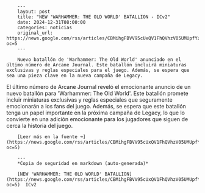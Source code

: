         ---
        layout: post
        title: "NEW 'WARHAMMER: THE OLD WORLD' BATALLION - ICv2"
        date: 2024-12-31T08:00:00
        categories: noticias
        original_url: https://news.google.com/rss/articles/CBMihgFBVV95cUxQV1FhQVhzV05UMUpfYzVTWDF5UVpSOWYtWnRQU3AwWU1xbVpmTDlSa2FDUEdGdGtaX0xTSWRmV19PVXhQRngtcmI2MHhXVmdXM08wdTQwSEROMWpYUWh5NlRSRVZLbVNTOUZ3aTNQWlN3Z2lOeGxzMjVlUWhwQVJnSzJVSF83Zw?oc=5
        ---

        Nuevo batallón de 'Warhammer: The Old World' anunciado en el último número de Arcane Journal. Este batallón incluirá miniaturas exclusivas y reglas especiales para el juego. Además, se espera que sea una pieza clave en la nueva campaña de Legacy.

El último número de Arcane Journal reveló el emocionante anuncio de un nuevo batallón para 'Warhammer: The Old World'. Este batallón promete incluir miniaturas exclusivas y reglas especiales que seguramente emocionarán a los fans del juego. Además, se espera que este batallón tenga un papel importante en la próxima campaña de Legacy, lo que lo convierte en una adición emocionante para los jugadores que siguen de cerca la historia del juego.

        [Leer más en la fuente ➜](https://news.google.com/rss/articles/CBMihgFBVV95cUxQV1FhQVhzV05UMUpfYzVTWDF5UVpSOWYtWnRQU3AwWU1xbVpmTDlSa2FDUEdGdGtaX0xTSWRmV19PVXhQRngtcmI2MHhXVmdXM08wdTQwSEROMWpYUWh5NlRSRVZLbVNTOUZ3aTNQWlN3Z2lOeGxzMjVlUWhwQVJnSzJVSF83Zw?oc=5)

        ---
        *Copia de seguridad en markdown (auto-generada)*

        [NEW 'WARHAMMER: THE OLD WORLD' BATALLION](https://news.google.com/rss/articles/CBMihgFBVV95cUxQV1FhQVhzV05UMUpfYzVTWDF5UVpSOWYtWnRQU3AwWU1xbVpmTDlSa2FDUEdGdGtaX0xTSWRmV19PVXhQRngtcmI2MHhXVmdXM08wdTQwSEROMWpYUWh5NlRSRVZLbVNTOUZ3aTNQWlN3Z2lOeGxzMjVlUWhwQVJnSzJVSF83Zw?oc=5)  ICv2
